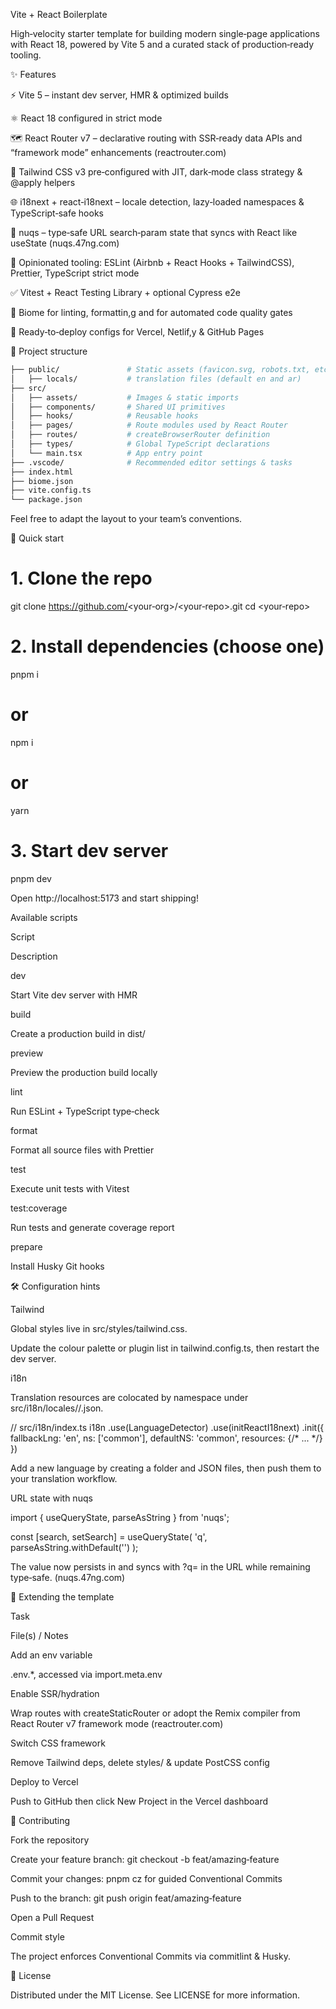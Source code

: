 Vite + React Boilerplate

High‑velocity starter template for building modern single‑page applications with React 18, powered by Vite 5 and a curated stack of production‑ready tooling.

✨ Features

⚡ Vite 5 – instant dev server, HMR & optimized builds

⚛ React 18 configured in strict mode

🗺 React Router v7 – declarative routing with SSR‑ready data APIs and “framework mode” enhancements (reactrouter.com)

🎨 Tailwind CSS v3 pre‑configured with JIT, dark‑mode class strategy & @apply helpers

🌐 i18next + react‑i18next – locale detection, lazy‑loaded namespaces & TypeScript‑safe hooks

🔗 nuqs – type‑safe URL search‑param state that syncs with React like useState (nuqs.47ng.com)

🧹 Opinionated tooling: ESLint (Airbnb + React Hooks + TailwindCSS), Prettier, TypeScript strict mode

✅ Vitest + React Testing Library + optional Cypress e2e

🐙 Biome for linting, formattin,g and for automated code quality gates

🚀 Ready‑to‑deploy configs for Vercel, Netlif,y & GitHub Pages

📂 Project structure

```bash
├── public/               # Static assets (favicon.svg, robots.txt, etc.)
│   ├── locals/           # translation files (default en and ar)
├── src/
│   ├── assets/           # Images & static imports
│   ├── components/       # Shared UI primitives
│   ├── hooks/            # Reusable hooks
│   ├── pages/            # Route modules used by React Router
│   ├── routes/           # createBrowserRouter definition
│   ├── types/            # Global TypeScript declarations
│   └── main.tsx          # App entry point
├── .vscode/              # Recommended editor settings & tasks
├── index.html
├── biome.json
├── vite.config.ts
└── package.json
```

Feel free to adapt the layout to your team’s conventions.

🚀 Quick start

# 1. Clone the repo
git clone https://github.com/<your‑org>/<your‑repo>.git
cd <your‑repo>

# 2. Install dependencies (choose one)
pnpm i
# or
npm i
# or
yarn

# 3. Start dev server
pnpm dev

Open http://localhost:5173 and start shipping!

Available scripts

Script

Description

dev

Start Vite dev server with HMR

build

Create a production build in dist/

preview

Preview the production build locally

lint

Run ESLint + TypeScript type‑check

format

Format all source files with Prettier

test

Execute unit tests with Vitest

test:coverage

Run tests and generate coverage report

prepare

Install Husky Git hooks

🛠 Configuration hints

Tailwind

Global styles live in src/styles/tailwind.css.

Update the colour palette or plugin list in tailwind.config.ts, then restart the dev server.

i18n

Translation resources are colocated by namespace under src/i18n/locales/<lng>/<ns>.json.

// src/i18n/index.ts
i18n
  .use(LanguageDetector)
  .use(initReactI18next)
  .init({
    fallbackLng: 'en',
    ns: ['common'],
    defaultNS: 'common',
    resources: {/* ... */}
  })

Add a new language by creating a folder and JSON files, then push them to your translation workflow.

URL state with nuqs

import { useQueryState, parseAsString } from 'nuqs';

const [search, setSearch] = useQueryState(
  'q',
  parseAsString.withDefault('')
);

The value now persists in and syncs with ?q= in the URL while remaining type‑safe. (nuqs.47ng.com)

🧩 Extending the template

Task

File(s) / Notes

Add an env variable

.env.*, accessed via import.meta.env

Enable SSR/hydration

Wrap routes with createStaticRouter or adopt the Remix compiler from React Router v7 framework mode (reactrouter.com)

Switch CSS framework

Remove Tailwind deps, delete styles/ & update PostCSS config

Deploy to Vercel

Push to GitHub then click New Project in the Vercel dashboard

🤝 Contributing

Fork the repository

Create your feature branch: git checkout -b feat/amazing‑feature

Commit your changes: pnpm cz for guided Conventional Commits

Push to the branch: git push origin feat/amazing‑feature

Open a Pull Request

Commit style

The project enforces Conventional Commits via commitlint & Husky.

📜 License

Distributed under the MIT License. See LICENSE for more information.
